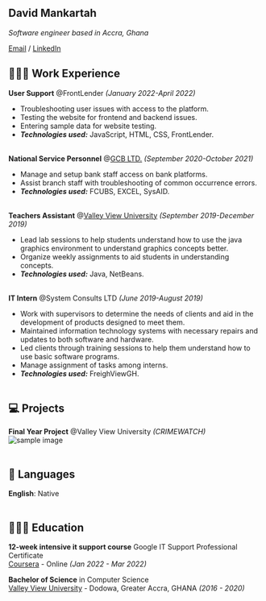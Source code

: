 ## **David Mankartah**
_Software engineer based in Accra, Ghana_ <br>

[Email](officialmankartah@gmail.com) / [LinkedIn](https://www.linkedin.com/in/david-mankartah-8835b3180/)

## 👩🏼‍💻 Work Experience

**User Support** @FrontLender _(January 2022-April 2022)_ <br>
-	Troubleshooting user issues with access to the platform.
-	Testing the website for frontend and backend issues.
-	Entering sample data for website testing.
- **_Technologies used:_** JavaScript, HTML, CSS, FrontLender.
<br><br>

**National Service Personnel** @[GCB LTD.](https://www.gcbbank.com.gh/) _(September 2020-October 2021)_ <br>
-	Manage and setup bank staff access on bank platforms.
-	Assist branch staff with troubleshooting of common occurrence errors.
- **_Technologies used:_** FCUBS, EXCEL, SysAID.
<br><br>

**Teachers Assistant** @[Valley View University](https://vvu.edu.gh/) _(September 2019-December 2019)_ <br>
-	Lead lab sessions to help students understand how to use the java graphics environment to understand graphics concepts better.
-	Organize weekly assignments to aid students in understanding concepts.
- **_Technologies used:_** Java, NetBeans.
<br><br>

**IT Intern** @System Consults LTD _(June 2019-August 2019)_ <br>
-	Work with supervisors to determine the needs of clients and aid in the development of products designed to meet them.
-	Maintained information technology systems with necessary repairs and updates to both software and hardware.
-	Led clients through training sessions to help them understand how to use basic software programs.
-	Manage assignment of tasks among interns.
- **_Technologies used:_** FreighViewGH.
<br><br>

## 💻 Projects

**Final Year Project** @Valley View University _(CRIMEWATCH)_<br>
<img src="/images/ISSP_Trust.png" alt="sample image">
<br><br>

## 💬 Languages

**English**: Native <br>
<br>

## 👩🏼‍🎓 Education

**12-week intensive it support course** Google IT Support Professional Certificate<br>
[Coursera](https://www.coursera.org/) - Online _(Jan 2022 - Mar 2022)_ <br>

**Bachelor of Science** in Computer Science<br>
[Valley View University](https://www.vvu.edu/) - Dodowa, Greater Accra, GHANA _(2016 - 2020)_

